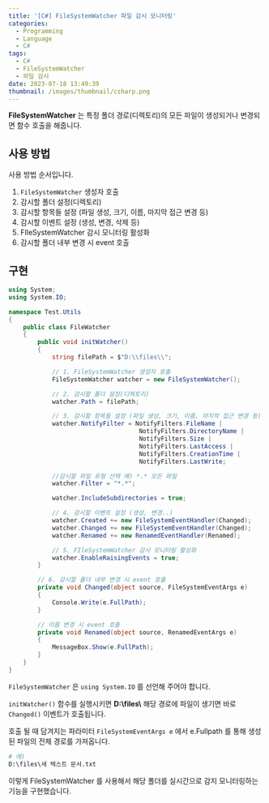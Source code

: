 ```yaml
---
title: '[C#] FileSystemWatcher 파일 감시 모니터링'
categories:
  - Programming
  - Language
  - C#
tags:
  - C#
  - FileSystemWatcher
  - 파일 감시
date: 2023-07-18 13:49:39
thumbnail: /images/thumbnail/csharp.png
---
```


**FileSystemWatcher** 는 특정 폴더 경로(디렉토리)의 모든 파일이 생성되거나 변경되면 함수 호출을 해줍니다.

## 사용 방법

사용 방법 순서입니다.

1. `FileSystemWatcher` 생성자 호출
2. 감시할 폴더 설정(디렉토리)
3. 감시할 항목들 설정 (파일 생성, 크기, 이름, 마지막 접근 변경 등)
4. 감시할 이벤트 설정 (생성, 변경, 삭제 등)
5. FIleSystemWatcher 감시 모니터링 활성화
6. 감시할 폴더 내부 변경 시 event 호출

## 구현

```cs
using System;
using System.IO;

namespace Test.Utils
{
    public class FileWatcher
    {
        public void initWatcher()
        {
            string filePath = $"D:\\files\\";

            // 1. FileSystemWatcher 생성자 호출
            FileSystemWatcher watcher = new FileSystemWatcher();

            // 2. 감시할 폴더 설정(디렉토리)
            watcher.Path = filePath;

            // 3. 감시할 항목들 설정 (파일 생성, 크기, 이름, 마지막 접근 변경 등)
            watcher.NotifyFilter = NotifyFilters.FileName |
                                    NotifyFilters.DirectoryName |
                                    NotifyFilters.Size |
                                    NotifyFilters.LastAccess |
                                    NotifyFilters.CreationTime |
                                    NotifyFilters.LastWrite;

            //감시할 파일 유형 선택 예) *.* 모든 파일
            watcher.Filter = "*.*";

            watcher.IncludeSubdirectories = true;

            // 4. 감시할 이벤트 설정 (생성, 변경..)
            watcher.Created += new FileSystemEventHandler(Changed);
            watcher.Changed += new FileSystemEventHandler(Changed);
            watcher.Renamed += new RenamedEventHandler(Renamed);

            // 5. FIleSystemWatcher 감시 모니터링 활성화
            watcher.EnableRaisingEvents = true;
        }

        // 6. 감시할 폴더 내부 변경 시 event 호출
        private void Changed(object source, FileSystemEventArgs e)
        {
            Console.Write(e.FullPath);
        }

        // 이름 변경 시 event 호출
        private void Renamed(object source, RenamedEventArgs e)
        {
            MessageBox.Show(e.FullPath);
        }
    }
}

```

`FileSystemWatcher` 은 `using System.IO` 를 선언해 주어야 합니다.

`initWatcher()` 함수를 실행시키면 **D:\files\\** 해당 경로에 파일이 생기면 바로 `Changed()` 이벤트가 호출됩니다.

호출 될 때 담겨지는 파라미터 `FileSystemEventArgs e` 에서 e.Fullpath 를 통해 생성된 파일의 전체 경로를 가져옵니다.

```sh
# 예)
D:\files\새 텍스트 문서.txt
```

이렇게 FileSystemWatcher 를 사용해서 해당 폴더를 실시간으로 감지 모니터링하는 기능을 구현했습니다.
